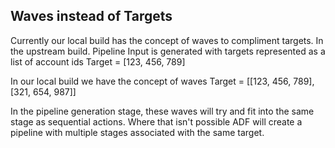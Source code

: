 ## Waves instead of Targets
Currently our local build has the concept of waves to compliment targets. 
In the upstream build. Pipeline Input is generated with targets represented as a list of account ids 
Target = [123, 456, 789]

In our local build we have the concept of waves
Target = [[123, 456, 789], [321, 654, 987]]

In the pipeline generation stage, these waves will try and fit into the same stage as sequential actions. Where that isn't possible ADF will create a pipeline with multiple stages associated with the same target. 